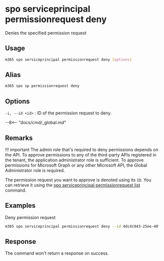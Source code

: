 # spo serviceprincipal permissionrequest deny

Denies the specified permission request

## Usage

```sh
m365 spo serviceprincipal permissionrequest deny [options]
```

## Alias

```sh
m365 spo sp permissionrequest deny
```

## Options

`-i, --id <id>`
: ID of the permission request to deny.

--8<-- "docs/cmd/_global.md"

## Remarks

!!! important
    The admin role that's required to deny permissions depends on the API. To approve permissions to any of the third-party APIs registered in the tenant, the application administrator role is sufficient. To approve permissions for Microsoft Graph or any other Microsoft API, the Global Administrator role is required.

The permission request you want to approve is denoted using its `ID`. You can retrieve it using the [spo serviceprincipal permissionrequest list](./serviceprincipal-permissionrequest-list.md) command.

## Examples

Deny permission request

```sh
m365 spo serviceprincipal permissionrequest deny --id 4dc4c043-25ee-40f2-81d3-b3bf63da7538
```

## Response

The command won't return a response on success.
